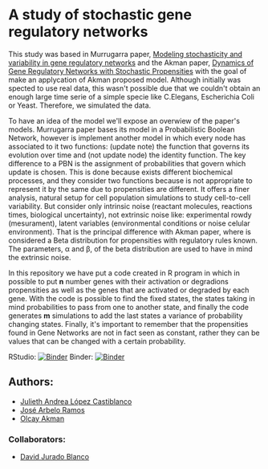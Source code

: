# A study of stochastic gene regulatory networks

This study was based in Murrugarra paper, [Modeling stochasticity and variability in gene regulatory networks](https://dx.doi.org/10.1186%2F1687-4153-2012-5) and the Akman paper, [Dynamics of Gene Regulatory Networks with Stochastic Propensities](https://doi.org/10.1142/S1793524518500328) with the goal of make an applycation of Akman proposed model. Although initially was spected to use real data, this wasn't possible due that we couldn't obtain an enough large time serie of a simple specie like C.Elegans, Escherichia Coli or Yeast. Therefore, we simulated the data.

To have an idea of the model we'll expose an overwiew of the paper's models. Murrugarra paper bases its model in a Probabilistic Boolean Network, however is implement another model in which every node has associated to it two functions: (update note) the function that governs its evolution over time and (not update node) the identity function. The key difference to a PBN is the assignment of probabilities that govern which update is chosen. This is done because exists different biochemical processes, and they consider two functions because is not appropriate to represent it by the same due to propensities are different. It offers a finer analysis, natural setup for cell population simulations to study cell-to-cell variability. But consider only intrinsic noise (reactant molecules, reactions times, biological uncertainty), not extrinsic noise like: experimental rowdy (mesurament), latent variables (environmental conditions or noise celular environment). That is the principal difference with Akman paper, where is considered a Beta distribution for propensities with regulatory rules known. The parameters, α and β, of the beta distribution are used to have in mind the extrinsic noise.

In this repository we have put a code created in R program in which in possible to put **n** number genes with their activation or degradions propensities as well as the genes that are activated or degraded by each gene. With the code is possible to find the fixed states, the states taking in mind probabilities to pass from one to another state, and finally the code generates **m** simulations to add the last states a variance of probability changing states. Finally, it's important to remember that the propensities found in Gene Networks are not in fact seen as constant, rather they can be values that can be changed with a certain probability.

RStudio: [![Binder](http://mybinder.org/badge_logo.svg)](http://mybinder.org/v2/gh/Stochastic-gene-regulatory-networks/JuliethLopez/master?urlpath=rstudio)
Binder: [![Binder](http://mybinder.org/badge_logo.svg)](https://mybinder.org/v2/gh/JuliethLopez/Stochastic-gene-regulatory-networks/blob/main/APLICATION.ipynb)

## Authors:

- [Julieth Andrea López Castiblanco](https://github.com/JuliethLopez)
- [José Arbelo Ramos]()
- [Olcay Akman]()

### Collaborators:

- [David Jurado Blanco](https://github.com/davidjurado)
